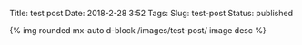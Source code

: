 Title: test post
Date: 2018-2-28 3:52
Tags:
Slug: test-post
Status: published


  <!-- No title  -->



{% img rounded mx-auto d-block /images/test-post/ image desc %}